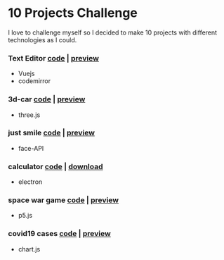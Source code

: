 # 10 Projects Challenge
I love to challenge myself so I decided to make 10 projects with different technologies as I could.
### Text Editor [code](https://github.com/ahmadfathy97/10-projects-challenge/tree/text-editor) |  [preview](https://online-text-editor.netlify.app/)
  * Vuejs
  * codemirror

### 3d-car [code](https://github.com/ahmadfathy97/10-projects-challenge/tree/3d-car) | [preview](https://3d-car.netlify.app/)
  * three.js

### just smile [code](https://github.com/ahmadfathy97/10-projects-challenge/tree/face-recognition) |  [preview](https://just-smile.netlify.app/)
  * face-API

### calculator [code](https://github.com/ahmadfathy97/10-projects-challenge/tree/calculator) | [download](https://github.com/ahmadfathy97/10-projects-challenge/releases/download/Calculator/calculator.Setup.1.0.0.exe)
  * electron

### space war game [code](https://github.com/ahmadfathy97/10-projects-challenge/tree/space-war) | [preview](https://space-war2.netlify.app/)
  * p5.js

### covid19 cases [code](https://github.com/ahmadfathy97/10-projects-challenge/tree/covid19-egypt-cases) | [preview](https://covid19-egypt-cases.netlify.app/)
  * chart.js

